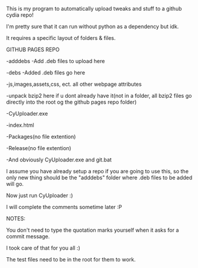 This is my program to automatically upload tweaks and stuff to a github cydia repo!

I'm pretty sure that it can run without python as a dependency but idk.

It requires a specific layout of folders & files.

GITHUB PAGES REPO

-adddebs
	-Add .deb files to upload here

-debs
	-Added .deb files go here

-js,images,assets,css, ect. all other webpage attributes

-unpack bzip2 here if u dont already have it(not in a folder, all bzip2 
files go directly into the root og the github pages repo folder)

-CyUploader.exe

-index.html

-Packages(no file extention)

-Release(no file extention)

-And obviously CyUploader.exe and git.bat

I assume you have already setup a repo if you are going to use this, so the only new thing should be the "adddebs" folder where .deb files to be added will go.

Now just run CyUploader :)

I will complete the comments sometime later :P

NOTES:

You don't need to type the quotation marks yourself when it asks for a commit message. 

I took care of that for you all :)

The test files need to be in the root for them to work.